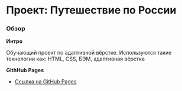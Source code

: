 # Проект: Путешествие по России

### Обзор

**Интро**

Обучающий проект по адаптивной вёрстке.
Используются такие технологии как: HTML, CSS, БЭМ, адаптивная вёрстка

**GithHub Pages**

- [Ссылка на GitHub Pages](https://klimetzc.github.io/russian-travel/)
